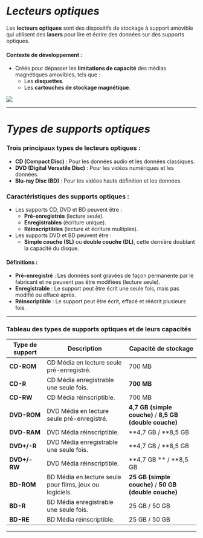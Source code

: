 
# *Lecteurs optiques*

Les **lecteurs optiques** sont des dispositifs de stockage à support amovible qui utilisent des **lasers** pour lire et écrire des données sur des supports optiques.

#### **Contexte de développement :**

- Créés pour dépasser les **limitations de capacité** des médias magnétiques amovibles, tels que :
    - Les **disquettes**.
    - Les **cartouches de stockage magnétique**.

<img class="img-center" src="C:\Users\anesc\OneDrive\Bureau\GIT_MNS\prise-de-notes-ANESC0\images\Cisco\Pasted image 20241223134639.png">



---

# *Types de supports optiques*

### **Trois principaux types de lecteurs optiques :**

- **CD (Compact Disc)** : Pour les données audio et les données classiques.
- **DVD (Digital Versatile Disc)** : Pour les vidéos numériques et les données.
- **Blu-ray Disc (BD)** : Pour les vidéos haute définition et les données.

### **Caractéristiques des supports optiques :**

- Les supports CD, DVD et BD peuvent être :
    - **Pré-enregistrés** (lecture seule).
    - **Enregistrables** (écriture unique).
    - **Réinscriptibles** (lecture et écriture multiples).
- Les supports DVD et BD peuvent être :
    - **Simple couche (SL)** ou **double couche (DL)**, cette dernière doublant la capacité du disque.


#### Définitions : 
- **Pré-enregistré** : Les données sont gravées de façon permanente par le fabricant et ne peuvent pas être modifiées (lecture seule).
- **Enregistrable** : Le support peut être écrit une seule fois, mais pas modifié ou effacé après.
- **Réinscriptible** : Le support peut être écrit, effacé et réécrit plusieurs fois.

---

### **Tableau des types de supports optiques et de leurs capacités**

| **Type de support** | **Description**                                          | **Capacité de stockage**                                |
| ------------------- | -------------------------------------------------------- | ------------------------------------------------------- |
| **CD-ROM**          | CD Média en lecture seule pré-enregistré.                | 700 MB                                                  |
| **CD-R**            | CD Média enregistrable une seule fois.                   | **700 MB**                                              |
| **CD-RW**           | CD Média réinscriptible.                                 | 700 MB                                                  |
| **DVD-ROM**         | DVD Média en lecture seule pré-enregistré.               | **4,7 GB (simple couche)** / **8,5 GB (double couche)** |
| **DVD-RAM**         | DVD Média réinscriptible.                                | **4,7 GB  / **8,5 GB                                    |
| **DVD+/-R**         | DVD Média enregistrable une seule fois.                  | **4,7 GB / **8,5 GB                                     |
| **DVD+/-RW**        | DVD Média réinscriptible.                                | **4,7 GB ** / **8,5 GB                                  |
| **BD-ROM**          | BD Média en lecture seule pour films, jeux ou logiciels. | **25 GB (simple couche)** / **50 GB (double couche)**   |
| **BD-R**            | BD Média enregistrable une seule fois.                   | 25 GB / 50 GB                                           |
| **BD-RE**           | BD Média réinscriptible.                                 | 25 GB / 50 GB                                           |

---

